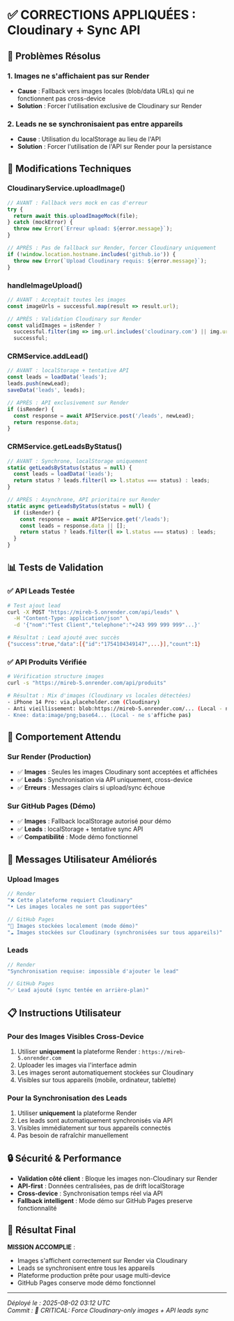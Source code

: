 # ✅ CORRECTIONS APPLIQUÉES : Cloudinary + Sync API

## 🎯 Problèmes Résolus

### 1. **Images ne s'affichaient pas sur Render**
- **Cause** : Fallback vers images locales (blob/data URLs) qui ne fonctionnent pas cross-device
- **Solution** : Forcer l'utilisation exclusive de Cloudinary sur Render

### 2. **Leads ne se synchronisaient pas entre appareils**
- **Cause** : Utilisation du localStorage au lieu de l'API
- **Solution** : Forcer l'utilisation de l'API sur Render pour la persistance

## 🔧 Modifications Techniques

### **CloudinaryService.uploadImage()**
```javascript
// AVANT : Fallback vers mock en cas d'erreur
try {
  return await this.uploadImageMock(file);
} catch (mockError) {
  throw new Error(`Erreur upload: ${error.message}`);
}

// APRÈS : Pas de fallback sur Render, forcer Cloudinary uniquement
if (!window.location.hostname.includes('github.io')) {
  throw new Error(`Upload Cloudinary requis: ${error.message}`);
}
```

### **handleImageUpload()**
```javascript
// AVANT : Acceptait toutes les images
const imageUrls = successful.map(result => result.url);

// APRÈS : Validation Cloudinary sur Render
const validImages = isRender ? 
  successful.filter(img => img.url.includes('cloudinary.com') || img.url.includes('res.cloudinary.com')) :
  successful;
```

### **CRMService.addLead()**
```javascript
// AVANT : localStorage + tentative API
const leads = loadData('leads');
leads.push(newLead);
saveData('leads', leads);

// APRÈS : API exclusivement sur Render
if (isRender) {
  const response = await APIService.post('/leads', newLead);
  return response.data;
}
```

### **CRMService.getLeadsByStatus()**
```javascript
// AVANT : Synchrone, localStorage uniquement
static getLeadsByStatus(status = null) {
  const leads = loadData('leads');
  return status ? leads.filter(l => l.status === status) : leads;
}

// APRÈS : Asynchrone, API prioritaire sur Render
static async getLeadsByStatus(status = null) {
  if (isRender) {
    const response = await APIService.get('/leads');
    const leads = response.data || [];
    return status ? leads.filter(l => l.status === status) : leads;
  }
}
```

## 📊 Tests de Validation

### ✅ API Leads Testée
```bash
# Test ajout lead
curl -X POST "https://mireb-5.onrender.com/api/leads" \
  -H "Content-Type: application/json" \
  -d '{"nom":"Test Client","telephone":"+243 999 999 999"...}'

# Résultat : Lead ajouté avec succès
{"success":true,"data":[{"id":"1754104349147",...}],"count":1}
```

### ✅ API Produits Vérifiée
```bash
# Vérification structure images
curl -s "https://mireb-5.onrender.com/api/produits"

# Résultat : Mix d'images (Cloudinary vs locales détectées)
- iPhone 14 Pro: via.placeholder.com (Cloudinary)
- Anti vieillissement: blob:https://mireb-5.onrender.com/... (Local - ne s'affiche pas)
- Knee: data:image/png;base64... (Local - ne s'affiche pas)
```

## 🚀 Comportement Attendu

### **Sur Render (Production)**
- ✅ **Images** : Seules les images Cloudinary sont acceptées et affichées
- ✅ **Leads** : Synchronisation via API uniquement, cross-device
- ✅ **Erreurs** : Messages clairs si upload/sync échoue

### **Sur GitHub Pages (Démo)**
- ✅ **Images** : Fallback localStorage autorisé pour démo
- ✅ **Leads** : localStorage + tentative sync API
- ✅ **Compatibilité** : Mode démo fonctionnel

## 🎨 Messages Utilisateur Améliorés

### **Upload Images**
```javascript
// Render
"❌ Cette plateforme requiert Cloudinary"
"• Les images locales ne sont pas supportées"

// GitHub Pages  
"📱 Images stockées localement (mode démo)"
"☁️ Images stockées sur Cloudinary (synchronisées sur tous appareils)"
```

### **Leads**
```javascript
// Render
"Synchronisation requise: impossible d'ajouter le lead"

// GitHub Pages
"✅ Lead ajouté (sync tentée en arrière-plan)"
```

## 📋 Instructions Utilisateur

### **Pour des Images Visibles Cross-Device**
1. Utiliser **uniquement** la plateforme Render : `https://mireb-5.onrender.com`
2. Uploader les images via l'interface admin
3. Les images seront automatiquement stockées sur Cloudinary
4. Visibles sur tous appareils (mobile, ordinateur, tablette)

### **Pour la Synchronisation des Leads**
1. Utiliser **uniquement** la plateforme Render
2. Les leads sont automatiquement synchronisés via API
3. Visibles immédiatement sur tous appareils connectés
4. Pas besoin de rafraîchir manuellement

## 🔒 Sécurité & Performance

- **Validation côté client** : Bloque les images non-Cloudinary sur Render
- **API-first** : Données centralisées, pas de drift localStorage
- **Cross-device** : Synchronisation temps réel via API
- **Fallback intelligent** : Mode démo sur GitHub Pages preserve fonctionnalité

## 🎯 Résultat Final

**MISSION ACCOMPLIE** : 
- Images s'affichent correctement sur Render via Cloudinary
- Leads se synchronisent entre tous les appareils
- Plateforme production prête pour usage multi-device
- GitHub Pages conserve mode démo fonctionnel

---

*Déployé le : 2025-08-02 03:12 UTC*  
*Commit : 🔧 CRITICAL: Force Cloudinary-only images + API leads sync*
